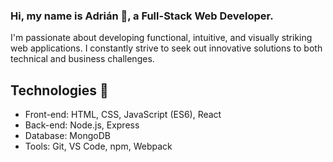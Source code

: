 ### Hi, my name is Adrián 👋, a Full-Stack Web Developer.

I'm passionate about developing functional, intuitive, and visually striking web applications. I constantly strive to seek out innovative solutions to both technical and business challenges.

## Technologies 🚀

- Front-end: HTML, CSS, JavaScript (ES6), React
- Back-end: Node.js, Express
- Database: MongoDB
- Tools: Git, VS Code, npm, Webpack

<!--
**admartinbarcelo/admartinbarcelo** is a ✨ _special_ ✨ repository because its `README.md` (this file) appears on your GitHub profile.

Here are some ideas to get you started:

- 🔭 I’m currently working on ...
- 🌱 I’m currently learning ...
- 👯 I’m looking to collaborate on ...
- 🤔 I’m looking for help with ...
- 💬 Ask me about ...
- 📫 How to reach me: ...
- 😄 Pronouns: ...
- ⚡ Fun fact: ...
-->
